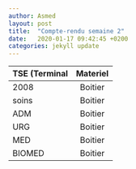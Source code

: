 ```yaml
---
author: Asmed
layout: post
title:  "Compte-rendu semaine 2"
date:   2020-01-17 09:42:45 +0200
categories: jekyll update
---
```



| TSE (Terminal    | Materiel        | 
| :--------------- |:---------------:|
| 2008             | Boitier         | 
| soins            | Boitier         | 
| ADM              | Boitier         |    
| URG              | Boitier         |  
| MED              | Boitier         |
| BIOMED           | Boitier         |


<br/>
<br/>
<br/>


